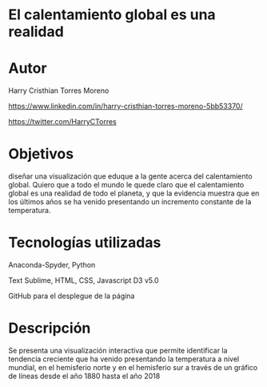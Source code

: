 # El calentamiento global es una realidad

# Autor
Harry Cristhian Torres Moreno

https://www.linkedin.com/in/harry-cristhian-torres-moreno-5bb53370/

https://twitter.com/HarryCTorres

# Objetivos

diseñar una visualización que eduque a la gente acerca del calentamiento global. Quiero que a todo el mundo le quede claro que el calentamiento global es una realidad de todo el planeta, y que la evidencia muestra que en los últimos años se ha venido presentando un incremento constante de la temperatura.

# Tecnologías utilizadas

Anaconda-Spyder, Python

Text Sublime, HTML, CSS, Javascript D3 v5.0

GitHub para el desplegue de la página


# Descripción

Se presenta una visualización interactiva que permite identificar la tendencia creciente que ha venido presentando la temperatura a nivel mundial, en el hemisferio norte y en el hemisferio sur a través de un gráfico de líneas desde el año 1880 hasta el año 2018
